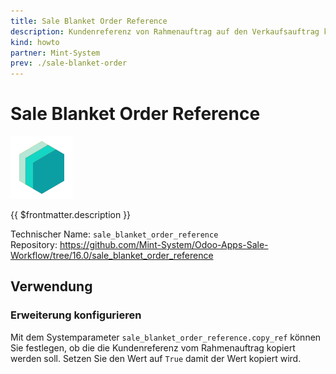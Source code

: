 ```yaml
---
title: Sale Blanket Order Reference
description: Kundenreferenz von Rahmenauftrag auf den Verkaufsauftrag kopieren.
kind: howto
partner: Mint-System
prev: ./sale-blanket-order
---
```

# Sale Blanket Order Reference
![icon_oms_box](attachments/icons_odoo_mint_system.png)

{{ $frontmatter.description }}

Technischer Name: `sale_blanket_order_reference`\
Repository: <https://github.com/Mint-System/Odoo-Apps-Sale-Workflow/tree/16.0/sale_blanket_order_reference>

## Verwendung

### Erweiterung konfigurieren

Mit dem Systemparameter `sale_blanket_order_reference.copy_ref` können Sie festlegen, ob die die Kundenreferenz vom Rahmenauftrag kopiert werden soll. Setzen Sie den Wert auf `True` damit der Wert kopiert wird.
